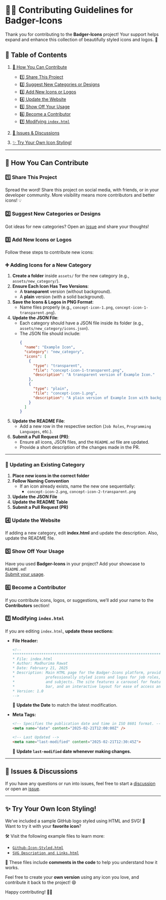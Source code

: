 # 🎨🚀 Contributing Guidelines for Badger-Icons  

Thank you for contributing to the **Badger-Icons** project! Your support helps expand and enhance this collection of beautifully styled icons and logos. 💖  

## 📝 Table of Contents  

1. [📌 How You Can Contribute](#-how-you-can-contribute)  
   - [1️⃣ Share This Project](#--share-this-project)  
   - [2️⃣ Suggest New Categories or Designs](#2-suggest-new-categories-or-designs)  
   - [3️⃣ Add New Icons or Logos](#3-add-new-icons-or-logos)  
   - [4️⃣ Update the Website](#4-update-the-website)  
   - [5️⃣ Show Off Your Usage](#5-show-off-your-usage)  
   - [6️⃣ Become a Contributor](#6-become-a-contributor)  
   - [7️⃣ Modifying `index.html`](#7-modifying-indexhtml)  

2. [📢 Issues & Discussions](#-issues--discussions)  

3. [✨ Try Your Own Icon Styling!](#-try-your-own-icon-styling)

---

## 📌 How You Can Contribute  

### 1️⃣ Share This Project  
Spread the word! Share this project on social media, with friends, or in your developer community. More visibility means more contributors and better icons! 💡  

### 2️⃣ Suggest New Categories or Designs  
Got ideas for new categories? Open an [issue](https://github.com/madhurimarawat/Badger-Icons/issues) and share your thoughts!  

### 3️⃣ Add New Icons or Logos  
Follow these steps to contribute new icons:  

### ➕ **Adding Icons for a New Category**  

1. **Create a folder** inside `assets/` for the new category (e.g., `assets/new_category/`).  
2. **Ensure Each Icon Has Two Versions**:  
   - A **transparent** version (without background).  
   - A **plain** version (with a solid background).  
3. **Save the Icons & Logos in PNG Format**:  
   - Name files properly (e.g., `concept-icon-1.png`, `concept-icon-1-transparent.png`).  
4. **Update the JSON File**:  
   - Each category should have a JSON file inside its folder (e.g., `assets/new_category/icons.json`).  
   - The JSON file should include:  
     ```json
     {
       "name": "Example Icon",
       "category": "new_category",
       "icons": [
         {
           "type": "transparent",
           "file": "concept-icon-1-transparent.png",
           "description": "A transparent version of Example Icon."
         },
         {
           "type": "plain",
           "file": "concept-icon-1.png",
           "description": "A plain version of Example Icon with background."
         }
       ]
     }
     ```  
5. **Update the README File**:  
   - Add a new row in the respective section (`Job Roles`, `Programming Languages`, etc.).  
6. **Submit a Pull Request (PR)**:  
   - Ensure all icons, JSON files, and the `README.md` file are updated.  
   - Provide a short description of the changes made in the PR.  

---

### 🔄 **Updating an Existing Category**  

1. **Place new icons in the correct folder**  
2. **Follow Naming Convention**  
   - If an icon already exists, name the new one sequentially:  
     - `concept-icon-2.png`, `concept-icon-2-transparent.png`  
3. **Update the JSON File**  
4. **Update the README Table**  
5. **Submit a Pull Request (PR)**  

### 4️⃣ Update the Website  
If adding a new category, edit **index.html** and update the description. Also, update the README file.  

### 5️⃣ Show Off Your Usage  
Have you used **Badger-Icons** in your project? Add your showcase to `README.md`!  
[Submit your usage](https://github.com/madhurimarawat/Badger-Icons/issues).  

### 6️⃣ Become a Contributor  
If you contribute icons, logos, or suggestions, we’ll add your name to the **Contributors** section!  

### 7️⃣ Modifying `index.html`  
If you are editing `index.html`, **update these sections**:  

- **File Header:**  
  ```html
  <!--
  *********************************************************************************************
  * File: index.html
  * Author: Madhurima Rawat
  * Date: February 21, 2025
  * Description: Main HTML page for the Badger-Icons platform, providing a collection of
  *              professionally styled icons and logos for job roles, programming languages,
  *              and subjects. The site features a carousel for featured icons, a navigation
  *              bar, and an interactive layout for ease of access and contribution.
  * Version: 1.0
  -->
  ```  
  📌 **Update the Date** to match the latest modification.  

- **Meta Tags:**  
  ```html
  <!-- Specifies the publication date and time in ISO 8601 format. -->
  <meta name="date" content="2025-02-21T12:00:00Z" />

  <!-- Last Updated -->
  <meta name="last-modified" content="2025-02-21T12:30:45Z">
  ```  
  📌 **Update `last-modified` date whenever making changes.**  

---

## 📢 Issues & Discussions  
If you have any questions or run into issues, feel free to start a [discussion](https://github.com/madhurimarawat/Badger-Icons/discussions) or open an [issue](https://github.com/madhurimarawat/Badger-Icons/issues).  

---

## ✨ **Try Your Own Icon Styling!**  

We’ve included a sample GitHub logo styled using HTML and SVG! 🎨  
Want to try it with your **favorite icon**?  

🛠️ Visit the following example files to learn more:
- [`Github-Icon-Styled.html`](Github-Icon-Styled.html)  
- [`SVG Description and Links.html`](SVG%20Description%20and%20Links.html)  

💬 These files include **comments in the code** to help you understand how it works. 

Feel free to create your **own version** using any icon you love, and contribute it back to the project! 😄  

Happy contributing! 🎨🚀

